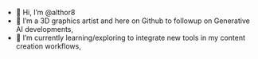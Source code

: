 - 👋 Hi, I’m @althor8
- 👀 I’m a 3D graphics artist and here on Github to followup on Generative AI developments,
- 🌱 I’m currently learning/exploring to integrate new tools in my content creation workflows,


<!---
althor8/althor8 is a ✨ special ✨ repository because its `README.md` (this file) appears on your GitHub profile.
You can click the Preview link to take a look at your changes.
--->
